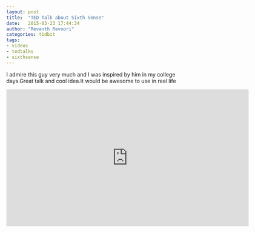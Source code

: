 ```yaml
---
layout: post
title:  "TED Talk about Sixth Sense"
date:   2015-03-23 17:44:34
author: "Revanth Revoori"
categories: tidbit
tags:
- videos
- tedtalks
- sixthsense
---
```

<div><p>I admire this guy very much and I was inspired by him in my college days.Great talk and cool idea.It would be awesome to use in real life</p></div>
<div class="video">
<iframe src="https://embed-ssl.ted.com/talks/pattie_maes_demos_the_sixth_sense.html" width="640" height="360" frameborder="0" scrolling="no" webkitAllowFullScreen mozallowfullscreen allowFullScreen></iframe>
</div>
<!--more-->